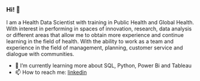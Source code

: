 ### Hi! 👋

<!--
**xiomara0801/xiomara0801** is a ✨ _special_ ✨ repository because its `README.md` (this file) appears on your GitHub profile.-->

I am a Health Data Scientist with training in Public Health and Global Health. With interest in performing in spaces of innovation, research, data analysis or different areas that allow me to obtain more experience and continue learning in the field of health. With the ability to work as a team and experience in the field of management, planning, customer service and dialogue with communities.

- 🌱 I’m currently learning more about SQL, Python, Power Bi and Tableau
- 📫 How to reach me: [linkedin](https://www.linkedin.com/in/xiomara-pillaca-alarcon-794294166/)

